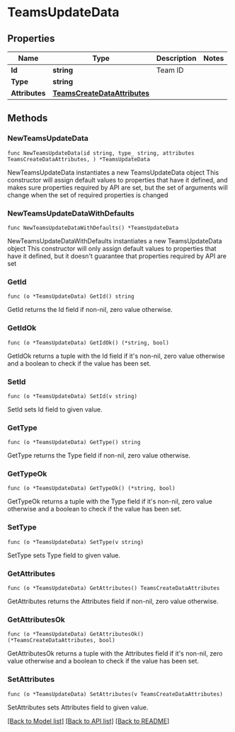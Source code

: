 # TeamsUpdateData

## Properties

Name | Type | Description | Notes
------------ | ------------- | ------------- | -------------
**Id** | **string** | Team ID | 
**Type** | **string** |  | 
**Attributes** | [**TeamsCreateDataAttributes**](TeamsCreateDataAttributes.md) |  | 

## Methods

### NewTeamsUpdateData

`func NewTeamsUpdateData(id string, type_ string, attributes TeamsCreateDataAttributes, ) *TeamsUpdateData`

NewTeamsUpdateData instantiates a new TeamsUpdateData object
This constructor will assign default values to properties that have it defined,
and makes sure properties required by API are set, but the set of arguments
will change when the set of required properties is changed

### NewTeamsUpdateDataWithDefaults

`func NewTeamsUpdateDataWithDefaults() *TeamsUpdateData`

NewTeamsUpdateDataWithDefaults instantiates a new TeamsUpdateData object
This constructor will only assign default values to properties that have it defined,
but it doesn't guarantee that properties required by API are set

### GetId

`func (o *TeamsUpdateData) GetId() string`

GetId returns the Id field if non-nil, zero value otherwise.

### GetIdOk

`func (o *TeamsUpdateData) GetIdOk() (*string, bool)`

GetIdOk returns a tuple with the Id field if it's non-nil, zero value otherwise
and a boolean to check if the value has been set.

### SetId

`func (o *TeamsUpdateData) SetId(v string)`

SetId sets Id field to given value.


### GetType

`func (o *TeamsUpdateData) GetType() string`

GetType returns the Type field if non-nil, zero value otherwise.

### GetTypeOk

`func (o *TeamsUpdateData) GetTypeOk() (*string, bool)`

GetTypeOk returns a tuple with the Type field if it's non-nil, zero value otherwise
and a boolean to check if the value has been set.

### SetType

`func (o *TeamsUpdateData) SetType(v string)`

SetType sets Type field to given value.


### GetAttributes

`func (o *TeamsUpdateData) GetAttributes() TeamsCreateDataAttributes`

GetAttributes returns the Attributes field if non-nil, zero value otherwise.

### GetAttributesOk

`func (o *TeamsUpdateData) GetAttributesOk() (*TeamsCreateDataAttributes, bool)`

GetAttributesOk returns a tuple with the Attributes field if it's non-nil, zero value otherwise
and a boolean to check if the value has been set.

### SetAttributes

`func (o *TeamsUpdateData) SetAttributes(v TeamsCreateDataAttributes)`

SetAttributes sets Attributes field to given value.



[[Back to Model list]](../README.md#documentation-for-models) [[Back to API list]](../README.md#documentation-for-api-endpoints) [[Back to README]](../README.md)


